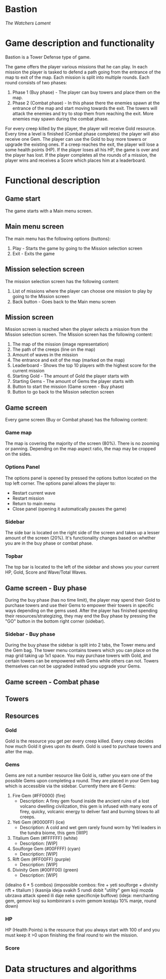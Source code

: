 # Bastion

_The Watchers Lament_

# Game description and functionality

Bastion is a Tower Defense type of game.

The game offers the player various missions that he can play.
In each mission the player is tasked to defend a path going from the entrance of the map to exit of the map.
Each mission is split into multiple rounds. Each round consists of two phases:

1. Phase 1 (Buy phase) - The player can buy towers and place them on the map.
2. Phase 2 (Combat phase) - In this phase there the enemies spawn at the entrance of the map and start moving towards the exit. The towers will attack the enemies and try to stop them from reaching the exit. More enemies may spawn during the combat phase.

For every creep killed by the player, the player will receive Gold resource.
Every time a level is finished (Combat phase completes) the player will also receive one Gem.
The player can use the Gold to buy more towers or upgrade the existing ones.
If a creep reaches the exit, the player will lose a some health points (HP).
If the player loses all his HP, the game is over and the player has lost.
If the player completes all the rounds of a mission, the player wins and receives a Score which places him at a leaderboard.

# Functional description

## Game start

The game starts with a Main menu screen.

## Main menu screen

The main menu has the following options (buttons):

1. Play - Starts the game by going to the Mission selection screen
2. Exit - Exits the game

## Mission selection screen

The mission selection screen has the following content:

1. List of missions where the player can choose one mission to play by going to the Mission screen
2. Back button - Goes back to the Main menu screen

## Mission screen

Mission screen is reached when the player selects a mission from the Mission selection screen.
The Mission screen has the following content:

1. The map of the mission (image representation)
2. The path of the creeps (line on the map)
3. Amount of waves in the mission
4. The entrance and exit of the map (marked on the map)
5. Leaderboard - Shows the top 10 players with the highest score for the current mission
6. Starting Gold - The amount of Gold the player starts with
7. Starting Gems - The amount of Gems the player starts with
8. Button to start the mission (Game screen - Buy phase)
9. Button to go back to the Mission selection screen

## Game screen

Every game screen (Buy or Combat phase) has the following content:

### Game map

The map is covering the majority of the screen (80%). There is no zooming or panning. Depending on the map aspect ratio, the map may be cropped on the sides.

### Options Panel

The options panel is opened by pressed the options button located on the top left corner. The options panel allows the player to:

- Restart current wave
- Restart mission
- Return to main menu
- Close panel (opening it automatically pauses the game)

### Sidebar

The side bar is located on the right side of the screen and takes up a lesser amount of the screen (20%). It's functionality changes based on whether you are in the buy phase or combat phase.

### Topbar

The top bar is located to the left of the sidebar and shows you your current HP, Gold, Score and Wave/Total Waves.

## Game screen - Buy phase

During the buy phase (has no time limit), the player may spend their Gold to purchase towers and use their Gems to empower their towers in specific ways depending on the gems used.
After the player has finished spending their resources/strategizing, they may end the Buy phase by pressing the "GO" button in the bottom right corner (sidebar).

### Sidebar - Buy phase

During the buy phase the sidebar is split into 2 tabs, the Tower menu and the Gem bag. The tower menu contains towers which you can place on the map grid taking up 1x1 space. You may purchase towers with Gold, and certain towers can be empowered with Gems while others can not. Towers themselves can not be upgraded instead you upgrade your Gems.

## Game screen - Combat phase

## Towers

## Resources

### Gold

Gold is the resource you get per every creep killed. Every creep decides how much Gold it gives upon its death. Gold is used to purchase towers and alter the map.

### Gems

Gems are not a number resource like Gold is, rather you earn one of the possible Gems upon completing a round. They are placed in your Gem bag which is accessible via the sidebar.
Currently there are 6 Gems:

1. Fire Gem (#FF0000) (fire)
   - Description: A firey gem found inside the ancient ruins of a lost volcano dwelling civilization, this gem is infused with many eons of firey, quicky, volcanic energy to deliver fast and burning blows to all creeps.
2. Yeti Gem (#0000FF) (ice)
   - Description: A cold and wet gem rarely found worn by Yeti leaders in the tundra biome, this gem [WIP]
3. Titalium Gem (#FFFFFF) (white)
   - Description: [WIP]
4. Soulforge Gem (#00FFFF) (cyan)
   - Description: [WIP]
5. Rift Gem (#FF00FF) (purple)
   - Description: [WIP]
6. Divinity Gem (#00FF00) (green)
   - Description: [WIP]

(idealno 6 \* 5 combos)
(impossible combos:
fire + yeti
soulforge + divinity
rift + titalium
)
(kasnija ideja svakih 5 rundi dobit "utility" gem koji mozda ubrzava attack speed ili daje neke specificnije buffove)
(ideja: merchanting gem, gemovi koji su kombinirani s ovim gemom kostaju 10% manje, round down)

### HP

HP (Health Points) is the resource that you always start with 100 of and you must keep it >0 upon finishing the final round to win the mission.

### Score

# Data structures and algorithms
